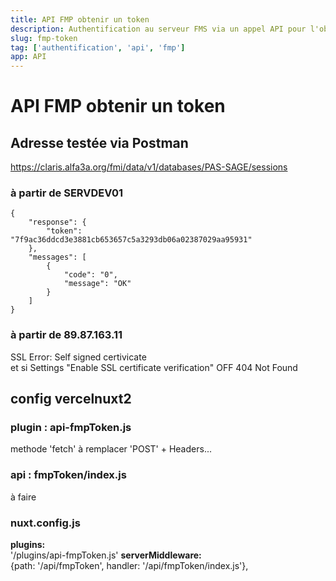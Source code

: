 ```yaml
---
title: API FMP obtenir un token
description: Authentification au serveur FMS via un appel API pour l'obtention d'un token
slug: fmp-token
tag: ['authentification', 'api', 'fmp']
app: API
---
```


# API FMP obtenir un token
## Adresse testée via Postman
https://claris.alfa3a.org/fmi/data/v1/databases/PAS-SAGE/sessions

### à partir de SERVDEV01
```
{
    "response": {
        "token": "7f9ac36ddcd3e3881cb653657c5a3293db06a02387029aa95931"
    },
    "messages": [
        {
            "code": "0",
            "message": "OK"
        }
    ]
}
```
### à partir de 89.87.163.11
SSL Error: Self signed certivicate  
et si Settings "Enable SSL certificate verification" OFF
404 Not Found  


## config vercelnuxt2
### plugin : api-fmpToken.js
methode 'fetch' à remplacer 'POST' + Headers...  
### api : fmpToken/index.js
à faire  
### nuxt.config.js  
**plugins:**  
'/plugins/api-fmpToken.js'
**serverMiddleware:**  
{path: '/api/fmpToken', handler: '/api/fmpToken/index.js'},


